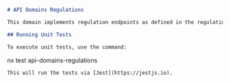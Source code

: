 ```markdown
# API Domains Regulations

This domain implements regulation endpoints as defined in the regulations client library.

## Running Unit Tests

To execute unit tests, use the command:
```
nx test api-domains-regulations
```
This will run the tests via [Jest](https://jestjs.io).
```
